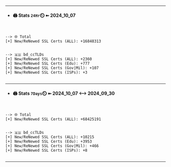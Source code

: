 

---
- #### 🖨️ **Stats** `24Hr`⏲️ ➼ 2024_10_07
```console


--> 🌐 Total
[+] New/ReNewed SSL Certs (ALL): +16848313


--> 🇧🇩 bd_ccTLDs
[+] New/ReNewed SSL Certs (ALL): +2360
[+] New/ReNewed SSL Certs (Edu): +777
[+] New/ReNewed SSL Certs (Gov|Mil): +107
[+] New/ReNewed SSL Certs (ISPs): +3


```

---
- #### 🖨️ **Stats** `7Days`⏲️ ➼ 2024_10_07 <--> 2024_09_30
```console


--> 🌐 Total
[+] New/ReNewed SSL Certs (ALL): +68425191


--> 🇧🇩 bd_ccTLDs
[+] New/ReNewed SSL Certs (ALL): +10215
[+] New/ReNewed SSL Certs (Edu): +3953
[+] New/ReNewed SSL Certs (Gov|Mil): +466
[+] New/ReNewed SSL Certs (ISPs): +8


```

---

